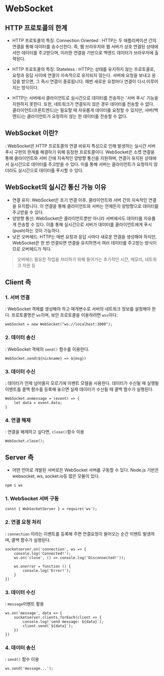 # WebSocket

## HTTP 프로토콜의 한계
- HTTP 프로토콜의 특징: Connection Oriented
: HTTP는 두 애플리케이션 간의 연결을 통해 데이터를 송수신한다. 즉, 웹 브라우저와 웹 서버가 상호 연결된 상태에서만 데이터를 주고받으며, 이러한 연결을 기반으로 백엔드 데이터가 브라우저에 출력된다.

- HTTP 프로토콜의 특징: Stateless
: HTTP는 상태를 유지하지 않는 프로토콜로, 요청과 응답 사이에 연결이 지속적으로 유지되지 않는다. 서버에 요청을 보내고 응답을 받으면, 그 즉시 연결이 종료됩니다. 매번 새로운 요청마다 연결이 다시 이루어지는 방식이다.

- HTTP는 서버에서 클라이언트로 실시간으로 데이터를 전송하는 '서버 푸시' 기능을 지원하지 못한다. 또한, 네트워크가 연결되지 않은 경우 데이터를 전송할 수 없다. 클라이언트(프론트엔드)는 필요할 때 자유롭게 데이터를 요청할 수 있지만, 서버(백엔드)는 클라이언트가 요청하지 않는 한 데이터를 전송할 수 없다.

## WebSocket 이란?
: WebSocket은 HTTP 프로토콜의 연결 비유지 특성으로 인해 발생하는 실시간 서버 푸시 구현의 한계를 해결하기 위해 등장한 프로토콜이다. WebSocket은 소켓 연결을 통해 클라이언트와 서버 간에 지속적인 양방향 통신을 지원하며, 연결이 유지된 상태에서 실시간으로 데이터를 주고받을 수 있다. 이를 통해 서버는 클라이언트가 요청하지 않더라도 실시간으로 데이터를 푸시할 수 있다.

## WebSocket의 실시간 통신 가능 이유
- 연결 유지: WebSocket은 초기 연결 이후, 클라이언트와 서버 간의 지속적인 연결을 유지합니다. 이 연결을 통해 클라이언트와 서버는 언제든지 양방향으로 데이터를 주고받을 수 있다.
- 양방향 통신: WebSocket은 클라이언트뿐만 아니라 서버에서도 데이터를 자유롭게 전송할 수 있다. 이를 통해 실시간으로 서버가 데이터를 클라이언트에게 푸시(push)하는 것이 가능하다.
- 낮은 오버헤드: HTTP는 매번 요청과 응답 시마다 새로운 연결을 생성해야 하지만, WebSocket은 한 번 연결되면 연결을 유지하면서 여러 데이터를 주고받는 방식이므로 오버헤드가 적다.

> 오버헤드
> 필요한 작업을 처리하기 위해 들어가는 추가적인 시간, 메모리, 네트워크 자원 등

## Client 측
### 1. 서버 연결
: WebSocket 객체를 생성해야 하고 매개변수로 서버의 네트워크 정보를 설정해야 한다. 프로토콜명은 `ws`이며, 보안 프로토콜을 이용하려면 `wss`이다.
```
webSocket = new WebSocket("ws://localhost:3000");
```

### 2. 데이터 송신
: WebSocket 객체의 `send()` 함수를 이용한다.
```
WebSocket.send(${nickname} => ${msg})
```

### 3. 데이터 수신
: 데이터가 언제 넘어올지 모르기에 이벤트 모델을 사용한다. 데이터가 수신될 때 실행될 이벤트를 콜백 함수를 등록해 놓으면 실제 데이터가 수신될 때 콜백 함수가 실행된다.
```
WebSocket.onmessage = (event) => {
    let data = event.data;
}
```

### 4. 연결 해제
: 연결을 해제하고 싶다면, `close()`함수 이용
```
WebSocket.close();
```

## Server 측
- 어떤 언어로 개발된 서버로든 WebSocket 서버를 구동할 수 있다. Node.js 기반은 websocket, ws, socket.io등 많은 모듈이 있다.
```
npm i ws
```

### 1. WebSocket 서버 구동
```
const { WebSocketServer } = require('ws');
```

### 2. 연결 요청 처리
: `connection` 이라는 이벤트를 등록해 주면 연결요청이 들어오는 순간 이벤트 발생하며, 콜백 함수가 실행된다.
```
socketserver.on('connection', ws => {
    console.log('Connected!');
    ws.on('close', () => console.log('Disconnected!'));

    ws.onerror = function () {
        console.log('Error!');
    }
})
```

### 3. 데이터 수신
: `message`이벤트 활용
```
ws.on('message', data => {
    socketserver.clients.forEach(client => {
        console.log(`send message: ${data}`);
        client.send(`${data}`);
    })
})
```

### 4. 데이터 송신
: `send()` 함수 이용
```
ws.send('message...');
```